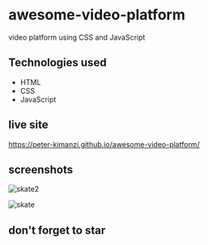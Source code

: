 # awesome-video-platform

video platform using CSS and JavaScript


## Technologies used

* HTML
* CSS
* JavaScript

## live site 

https://peter-kimanzi.github.io/awesome-video-platform/


## screenshots

![skate2](https://user-images.githubusercontent.com/71552773/184319406-268dec14-9781-48cf-b029-b2a80ad5909a.PNG)

![skate](https://user-images.githubusercontent.com/71552773/184319491-5b8608d0-46b8-4723-ac2a-58ca29f56802.PNG)



## don't forget to star
